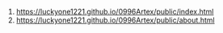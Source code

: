 1. <https://luckyone1221.github.io/0996Artex/public/index.html>
2. <https://luckyone1221.github.io/0996Artex/public/about.html>